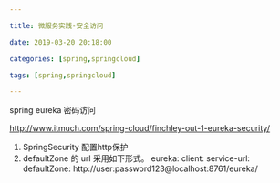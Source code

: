 ```yaml
---

title: 微服务实践-安全访问

date: 2019-03-20 20:18:00

categories: [spring,springcloud]

tags: [spring,springcloud]

---
```



spring eureka 密码访问


<!--more-->


http://www.itmuch.com/spring-cloud/finchley-out-1-eureka-security/


1. SpringSecurity 配置http保护
2. defaultZone 的 url 采用如下形式。
eureka:
     client:
       service-url:
         defaultZone: http://user:password123@localhost:8761/eureka/


